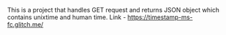 This is a project that handles GET request and returns JSON object which contains unixtime and human time. 
Link - https://timestamp-ms-fc.glitch.me/
